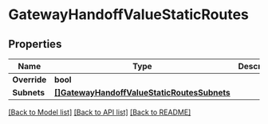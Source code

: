 # GatewayHandoffValueStaticRoutes

## Properties

Name | Type | Description | Notes
------------ | ------------- | ------------- | -------------
**Override** | **bool** |  | [optional] 
**Subnets** | [**[]GatewayHandoffValueStaticRoutesSubnets**](gateway_handoff_value_staticRoutes_subnets.md) |  | [optional] 

[[Back to Model list]](../README.md#documentation-for-models) [[Back to API list]](../README.md#documentation-for-api-endpoints) [[Back to README]](../README.md)



